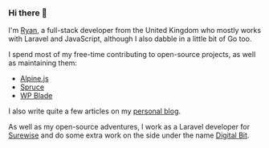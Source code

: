 ### Hi there 👋

I'm [Ryan](https://twitter.com/ryangjchandler), a full-stack developer from the United Kingdom who mostly works with Laravel and JavaScript, although I also dabble in a little bit of Go too.

I spend most of my free-time contributing to open-source projects, as well as maintaining them:

* [Alpine.js](https://github.com/alpinejs)
* [Spruce](https://github.com/ryangjchandler/spruce)
* [WP Blade](https://github.com/digitalbitdev/wp-blade)

I also write quite a few articles on my [personal blog](https://ryangjchandler.co.uk).

As well as my open-source adventures, I work as a Laravel developer for [Surewise](https://surewise.com) and do some extra work on the side under the name [Digital Bit](https://digitalbit.dev).

